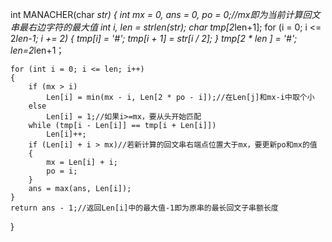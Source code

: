 int MANACHER(char *str)
{
    int mx = 0, ans = 0, po = 0;//mx即为当前计算回文串最右边字符的最大值
        int i, len = strlen(str);
        char tmp[2*len+1];
        for (i = 0; i <= 2*len-1; i += 2)
        {
            tmp[i] = '#';
            tmp[i + 1] = str[i / 2];
        }
        tmp[2 * len ] = '#';
        len=2*len+1；
        
    for (int i = 0; i <= len; i++)
    {
        if (mx > i)
            Len[i] = min(mx - i, Len[2 * po - i]);//在Len[j]和mx-i中取个小
        else
            Len[i] = 1;//如果i>=mx，要从头开始匹配
        while (tmp[i - Len[i]] == tmp[i + Len[i]])
            Len[i]++;
        if (Len[i] + i > mx)//若新计算的回文串右端点位置大于mx，要更新po和mx的值
        {
            mx = Len[i] + i;
            po = i;
        }
        ans = max(ans, Len[i]);
    }
    return ans - 1;//返回Len[i]中的最大值-1即为原串的最长回文子串额长度
}
